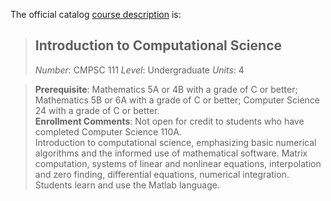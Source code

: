 The official catalog [course description](http://www.cs.ucsb.edu/education/courses/cmpsc-111) is:


> ## Introduction to Computational Science
> *Number*: CMPSC 111
> *Level*: Undergraduate
> *Units*: 4
>

> **Prerequisite**: Mathematics 5A or 4B with a grade of C or better;
> Mathematics 5B or 6A with a grade of C or better; Computer Science
> 24 with a grade of C or better.<br>
> **Enrollment Comments**: Not open for credit to students who have completed Computer Science 110A.<br>
> Introduction to computational science, emphasizing basic numerical
> algorithms and the informed use of mathematical software. Matrix
> computation, systems of linear and nonlinear equations,
> interpolation and zero finding, differential equations, numerical
> integration. Students learn and use the Matlab language.
